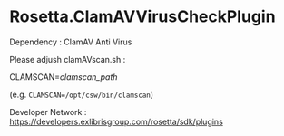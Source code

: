 # Rosetta.ClamAVVirusCheckPlugin

Dependency : ClamAV Anti Virus

Please adjush clamAVscan.sh : 

CLAMSCAN=*clamscan_path*


(e.g.  ```CLAMSCAN=/opt/csw/bin/clamscan```)

Developer Network : https://developers.exlibrisgroup.com/rosetta/sdk/plugins
